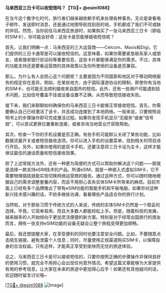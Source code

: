 **马来西亚三日卡可以收短信吗？【TG💪+ @esim1088】**

在当今这个数字化时代，旅行者们越来越依赖手机来处理各种事务。无论是查看电子邮件、发送即时消息，还是通过地图导航找到目的地，手机都成了我们不可或缺的伴侣。然而，当你前往马来西亚旅游时，如果购买了一张马来西亚三日卡（即临时SIM卡），你可能会好奇：这张卡是否能够接收短信呢？

首先，让我们明确一点：马来西亚的三大运营商——Celcom、Maxis和Digi，它们提供的三日卡通常是可以接收短信的。这意味着，如果你需要紧急联系家人或朋友，或者接收银行验证码等重要信息，这些卡片都能够满足你的需求。不过，具体的功能支持还是要看运营商的具体政策以及你所使用的设备是否兼容。

那么，为什么有人会担心这个问题呢？主要是因为不同国家和地区对于移动网络服务的规定存在差异。例如，在某些地方，由于国际漫游协议的限制，即使你有当地的SIM卡，也可能无法顺利接收来自国外的短信。此外，还有一些用户可能遇到技术问题，比如信号覆盖不佳或设备设置不正确，从而导致短信接收失败。

接下来，我们来聊聊如何确保你的马来西亚三日卡能够正常接收短信。首先，你需要确认自己已经激活了该卡，并且成功连接到了本地网络。一般来说，只要按照说明书上的步骤操作即可完成激活过程。如果你发现手机显示“无服务”或者“信号弱”，可以尝试更换位置重新连接，或者咨询当地营业厅获取帮助。

其次，检查一下你的手机设置是否正确。有些手机可能默认关闭了某些功能，比如数据流量开关或者短信接收选项。你可以进入手机的设置菜单，找到相关的项目进行开启。另外，如果你使用的是双卡手机，还要注意将三日卡设为主卡，这样才能保证最佳的通话质量和短信接收效果。

除了上述常规方法外，还有一种更为简便的方式可以帮助你解决这个问题——那就是选择一款支持eSIM技术的产品。所谓eSIM，就是一种嵌入式虚拟SIM卡，它不需要物理插拔就能实现切换网络运营商的服务。通过这种方式，你可以随时随地根据自己的需求调整套餐内容，而且不用担心丢失实体SIM卡所带来的麻烦。目前市面上已经有多个品牌推出了带有eSIM功能的智能手机和平板电脑，如果你对这种新兴技术感兴趣的话，不妨多做些功课，看看哪些产品适合你的旅行计划。

当然啦，对于那些习惯于传统方式的人来说，传统的实体SIM卡仍然是一个稳妥的选择。毕竟，它简单易用，而且大多数人都能轻松上手。但是，随着科技的发展，越来越多的人开始倾向于更加灵活便捷的新方案。特别是对于经常出国旅行的朋友而言，拥有一张支持eSIM功能的设备无疑会让整个旅程变得更加顺畅。

最后，我还想提醒大家，在享受便利的同时也要注意安全问题。比如，不要随意点击陌生链接，避免泄露个人信息；同时，尽量使用正规渠道购买SIM卡，以保障自身的合法权益。只有这样，才能真正享受到愉快而无忧的旅途体验。

总之，马来西亚三日卡是可以接收短信的，只要你按照正确的步骤操作并保持良好的使用习惯，就完全不用担心会出现任何意外情况。希望这篇文章能够为大家提供有用的参考信息，让大家在未来的旅途中更加得心应手！如果还有其他疑问的话，欢迎随时留言讨论哦~

[[TG💪+ @esim1088](https://t.me/s/esim1088) ![Image](https://i.postimg.cc/4NQfJmqS/Snipaste-2025-05-13-00-14-12.png)]